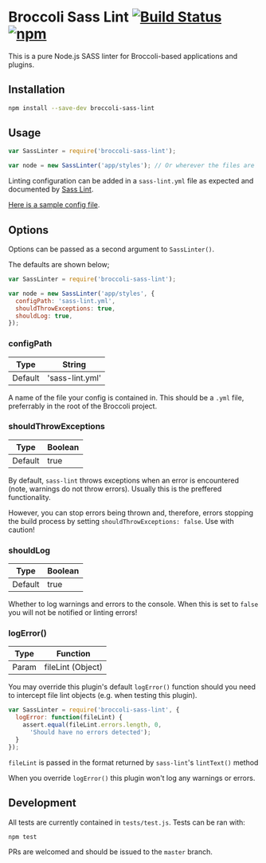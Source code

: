 Broccoli Sass Lint [![Build Status](https://travis-ci.org/sir-dunxalot/broccoli-sass-lint.svg?branch=master)](https://travis-ci.org/sir-dunxalot/broccoli-sass-lint) [![npm](https://img.shields.io/npm/v/broccoli-sass-lint.svg)](https://www.npmjs.com/package/broccoli-sass-lint)
======

This is a pure Node.js SASS linter for Broccoli-based applications and plugins.

## Installation

```sh
npm install --save-dev broccoli-sass-lint
```

## Usage

```js
var SassLinter = require('broccoli-sass-lint');

var node = new SassLinter('app/styles'); // Or wherever the files are
```

Linting configuration can be added in a `sass-lint.yml` file as expected and documented by [Sass Lint](https://github.com/sasstools/sass-lint).

[Here is a sample config file](https://github.com/sasstools/sass-lint/blob/develop/docs/sass-lint.yml).

## Options

Options can be passed as a second argument to `SassLinter()`.

The defaults are shown below;

```js
var SassLinter = require('broccoli-sass-lint');

var node = new SassLinter('app/styles', {
  configPath: 'sass-lint.yml',
  shouldThrowExceptions: true,
  shouldLog: true,
});
```

### configPath

| Type    | String          |
|---------|-----------------|
| Default | 'sass-lint.yml' |

A name of the file your config is contained in. This should be a `.yml` file, preferrably in the root of the Broccoli project.

### shouldThrowExceptions

| Type    | Boolean |
|---------|---------|
| Default | true    |

By default, `sass-lint` throws exceptions when an error is encountered (note, warnings do not throw errors). Usually this is the preffered functionality.

However, you can stop errors being thrown and, therefore, errors stopping the build process by setting `shouldThrowExceptions: false`. Use with caution!

### shouldLog

| Type    | Boolean |
|---------|---------|
| Default | true    |

Whether to log warnings and errors to the console. When this is set to `false` you will not be notified or linting errors!

### logError()

| Type    | Function          |
|---------|-------------------|
| Param   | fileLint (Object) |

You may override this plugin's default `logError()` function should you need to intercept file lint objects (e.g. when testing this plugin).

```js
var SassLinter = require('broccoli-sass-lint', {
  logError: function(fileLint) {
    assert.equal(fileLint.errors.length, 0,
      'Should have no errors detected');
  }
});
```

`fileLint` is passed in the format returned by `sass-lint`'s `lintText()` method

When you override `logError()` this plugin won't log any warnings or errors.

## Development

All tests are currently contained in `tests/test.js`. Tests can be ran with:

```
npm test
```

PRs are welcomed and should be issued to the `master` branch.
